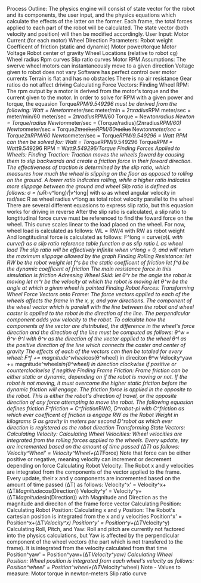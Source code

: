 Process Outline:
  The physics engine will consist of state vector for the robot and its components, the user input, and the physics equations which calculate the effects of the latter on the former.
  Each frame, the total forces applied to each part of the robot will be calculated. The state vector (both velocity and position) will then be modified accordingly.
User Input:
  Motor Current (for each motor)
  Wheel Direction
Parameters:
  Robot weight
  Coefficent of friction (static and dynamic)
  Motor power/torque
  Motor Voltage
  Robot center of gravity
  Wheel Locations (relative to robot cg)
  Wheel radius
  Rpm curves
  Slip ratio curves
  Motor RPM
Assumptions:
  The swerve wheel motors can instantaneously move to a given direction
  Voltage given to robot does not vary
  Software has perfect control over motor currents
  Terrain is flat and has no obstacles
  There is no air resistance
  Gear ratios do not affect driving
Calculating Force Vectors:
  Finding Wheel RPM:
    The rpm output by a motor is derived from the motor's torque and the current given to the motor. In order to solve for RPM with a given power and torque, the equasion Torque*RPM/9.549296 must be derived from the following:
      Watt = Newton*meter/sec
      meter/min = 2π*radius*RPM
      meter/sec = meter/min/60
      meter/sec = 2π*radius*RPM/60
      Torque = Newton*radius
      Newton = Torque/radius
      Newton*meter/sec = (Torque/radius)*(2π*radius*RPM/60)
      Newton*meter/sec = Torque*2π*<s>radius</s>*RPM/60*<s>radius</s>
      Newton*meter/sec = Torque*2π*RPM/60
      Newton*meter/sec = Torque*RPM/9.549296 = Watt
    RPM can then be solved for:
      Watt = Torque*RPM/9.549296
      Torque*RPM = Watt*9.549296
      RPM = Watt*9.549296/Torque
  Finding Forces Applied to Wheels:
    Finding Traction:
      Traction moves the wheels foward by causing them to slip backwards and create a friction force in their foward direction. The effectiveness of traction is determined by the slip ratio, which measures how much the wheel is slipping on the floor as opposed to rolling on the ground. A lower ratio indicates rolling, while a higher ratio indicates more slippage between the ground and wheel
      Slip ratio is defined as follows:
        σ = (ω*R-v^long)/|v^long|
        with ω as wheel angular velocity in rad/sec
             R as wheel radius
             v^long as total robot velocity parallel to the wheel
      There are several different equasions to express slip ratio, but this equasion works for driving in reverse
      After the slip ratio is calculated, a slip ratio to longtitudinal force curve must be referenced to find the foward force on the wheel. This curve scales linear to the load placed on the wheel. For now, wheel load is calculated as follows:
        WL = RW/4
        with RW as robot weight
      And longtitudinal force is calculated as follows:
        F^long = curve(σ)*L
        with curve() as a slip ratio reference table function
             σ as slip ratio
             L as wheel load
      The slip ratio will be effectively infinite when v^long = 0, and will return the maximum slippage allowed by the graph
    Finding Rolling Resistance:
      let RW be the robot weight
      let f^s be the static coefficent of friction
      let f^d be the dynamic coefficent of friction
      The main resistance force in this simulation is friction
    Adressing Wheel Skid:
      let θ^r be the angle the robot is moving
      let m^r be the velocity at which the robot is moving
      let θ^w be the angle at which a given wheel is pointed
  Finding Robot Forces:
    Transforming Wheel Force Vectors onto Frame:
      The force vectors applied to each of the wheels affects the frame in the x, y, and yaw directions. The component of the wheel vector which is parelell with the line between the robot and wheel caster is applied to the robot in the direction of the line. The perpendicular component adds yaw velocity to the robot.
      To calculate how the components of the vector are distributed, the difference in the wheel's force direction and the direction of the line must be computed as follows:
        θ^w = θ^v-θ^l
        with θ^v as the direction of the vector applied to the wheel
             θ^l as the positive direction of the line which connects the caster and center of gravity
      The effects of each of the vectors can then be totaled for every wheel:
        F^f += magnitude^wheel*cos(θ^wheel) in direciton θ^w
        Velocity^yaw += magnitude^wheel*sin(θ^wheel) in direction clockwise if positive or counterclockwise if negitive
    Finding Frame Friction:
      Frame friction can be either static or dynamic, depending on if the robot is moving or not. If the robot is not moving, it must overcome the higher static friction before the dynamic friction will engage.
      The friction force is applied in the opposite to the robot. This is either the robot's direction of travel, or the opposite direction of any force attempting to move the robot.
      The following equasion defines friction
        F^friction = C^friction*RW*G, D^robot-pi
        with C^friction as which ever coefficent of friction is engage
             RW as the Robot Weight in kilograms
             G as gravity in meters per second
             D^robot as which ever direction is registered as the robot direction
Transforming State Vectors:
  Calculating Velocity:
    Calculating Wheel Velocities:
      Wheel velocities are integrated from the rolling forces applied to the wheels. Every update, tey are incremented based on the amount of time passed (ΔT) as follows:
        Velocity^Wheel' = Velocity^Wheel+(ΔT*Force)
      Note that force can be either positive or negative, meaning velocity can increment or decrement depending on force
    Calculating Robot Velocity:
      The Robot x and y velocities are integrated from the components of the vector applied to the frame. Every update, their x and y components are incremented based on the amount of time passed (ΔT) as follows:
        Velocity^x' = Velocity^x+(ΔT*Magnitude*cos(Direction))
        Velocity^y' = Velocity^y+(ΔT*Magnitude*sin(Direction))
        with Magnitude and Direction as the magnitude and direciton of the frame force vector
  Calculating Position:
    Calculating Robot Position:
      Calculating x and y Position:
        The Robot's cartesian position is integrated from the x and y velocities
          Position^x' = Position^x+(ΔT*Velocity^x)
          Position^y' = Position^y+(ΔT*Velocity^y)
      Calculating Roll, Pitch, and Yaw:
        Roll and pitch are currently not factored into the physics calculations, but Yaw is affected by the perpendicular component of the wheel vectors (the part which is not transfered to the frame). It is integrated from the velocity calculated from that time
          Position^yaw' = Position^yaw+(ΔT*Velocity^yaw)
    Calculating Wheel Position:
      Wheel position is integrated from each wheel's velocity as follows:
        Position^wheel' = Position^wheel+(ΔT*Velocity^wheel)
Note - Values to measure:
  Motor torque in newton-meters
  Slip ratio curve
    